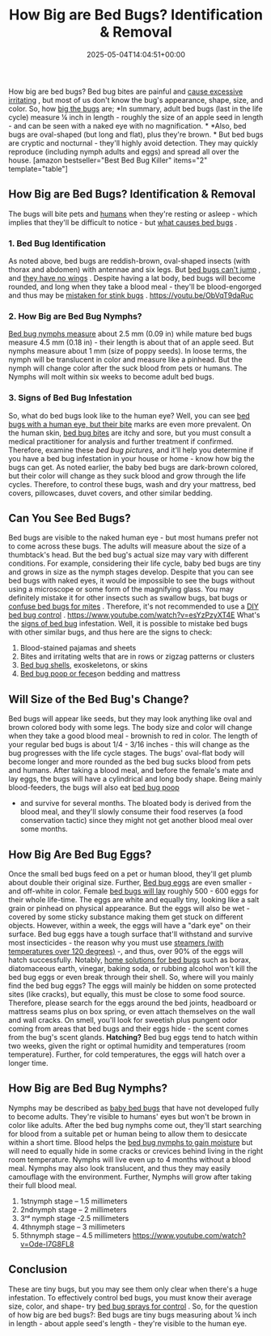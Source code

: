 ﻿---
layout: post
title: How Big are Bed Bugs? Identification & Removal
date: '2025-05-04T14:04:51+00:00'
categories:
- Bed Bugs
- Guide
tags: []
slug: /how-big-are-bed-bugs/
lastmod: 2025-05-07T12:21:27+03:00
---

How big are bed bugs? Bed bug bites are painful and
[cause excessive irritating](https://pestpolicy.com/how-long-do-bed-bug-bites-last/)
, but most of us don't know the bug's appearance, shape, size, and color.
So, how
[big the bugs](https://www.epa.gov/bedbugs/bed-bugs-appearance-and-life-cycle)
are;
*In summary, adult bed bugs (last in the life cycle) measure ¼ inch in length - roughly the size of an apple seed in length - and can be seen with a naked eye with no magnification. *
*Also, bed bugs are oval-shaped (but long and flat), plus they're brown. *
But bed bugs are cryptic and nocturnal - they'll highly avoid detection. They may quickly reproduce (including nymph adults and eggs) and spread all over the house.
[amazon bestseller="Best Bed Bug Killer" items="2" template="table"]
## How Big are Bed Bugs? Identification & Removal
The bugs will bite pets and
[humans](https://pestpolicy.com/pictures-of-bed-bug-bites/)
when they're resting or asleep - which implies that they'll be difficult to notice - but
[what causes bed bugs](https://pestpolicy.com/what-causes-bed-bugs/)
.
### 1. Bed Bug Identification
As noted above, bed bugs are reddish-brown, oval-shaped insects (with thorax and abdomen) with antennae and six legs. But
[bed bugs can't jump](https://pestpolicy.com/do-bed-bugs-jump/)
, and
[they have no wings](https://pestpolicy.com/do-bed-bugs-have-wings/)
.
Despite having a lat body, bed bugs will become rounded, and long when they take a blood meal - they'll be blood-engorged and thus may be
[mistaken for stink bugs](https://pestpolicy.com/stink-bugs-vs-bed-bugs/)
.
https://youtu.be/ObVqT9daRuc
### 2. How Big are Bed Bug Nymphs?
[Bed bug nymphs measure](https://pestpolicy.com/dead-bed-bugs/)
about 2.5 mm (0.09 in) while mature bed bugs measure 4.5 mm (0.18 in) - their length is about that of an apple seed. But nymphs measure about 1 mm (size of poppy seeds).
In loose terms, the nymph will be translucent in color and measure like a pinhead. But the nymph will change color after the suck blood from pets or humans. The Nymphs will molt within six weeks to become adult bed bugs.
### 3. Signs of Bed Bug Infestation
So, what do bed bugs look like to the human eye? Well, you can see
[bed bugs with a human eye, but their bite](https://pestpolicy.com/can-bed-bugs-bite-through-clothing/)
marks are even more prevalent.
On the human skin,
[bed bug bites](https://pestpolicy.com/flea-bites-vs-bed-bug-bites/)
are itchy and sore, but you must consult a medical practitioner for analysis and further treatment if confirmed.
Therefore, examine these
*bed bug pictures,*
and it'll help you determine if you have a bed bug infestation in your house or home - know how big the bugs can get.
As noted earlier, the baby bed bugs are dark-brown colored, but their color will change as they suck blood and grow through the life cycles.
Therefore, to control these bugs, wash and dry your mattress, bed covers, pillowcases, duvet covers, and other similar bedding.
## Can You See Bed Bugs?
Bed bugs are visible to the naked human eye - but most humans prefer not to come across these bugs. The adults will measure about the size of a thumbtack's head.
But the bed bug's actual size may vary with different conditions. For example, considering their life cycle, baby bed bugs are tiny and grows in size as the nymph stages develop.
Despite that you can see bed bugs with naked eyes, it would be impossible to see the bugs without using a microscope or some form of the magnifying glass.
You may definitely mistake it for other insects such as swallow bugs, bat bugs or
[confuse bed bugs for mites](https://pestpolicy.com/bed-bugs-vs-mites/)
. Therefore, it's not recommended to use a
[DIY bed bug control](https://pestpolicy.com/can-bed-bugs-live-in-carpet/)
.
https://www.youtube.com/watch?v=esYzPzyXT4E
What's the
[signs of bed bug](https://pestpolicy.com/can-bed-bugs-live-in-your-skin/)
infestation. Well, it is possible to mistake bed bugs with other similar bugs, and thus here are the signs to check:
1. Blood-stained pajamas and sheets
2. Bites and irritating welts that are in rows or zigzag patterns or clusters
3. [Bed bug shells](https://pestpolicy.com/are-bed-bug-eggs-hard-or-soft/), exoskeletons, or skins
4. [Bed bug poop or feces](https://pestpolicy.com/what-does-bed-bug-poop-look-like/)on bedding and mattress
## Will Size of the Bed Bug's Change?
Bed bugs will appear like seeds, but they may look anything like oval and brown colored body with some legs. The body size and color will change when they take a good blood meal - brownish to red in color.
The length of your regular bed bugs is about 1/4 - 3/16 inches - this will change as the bug progresses with the life cycle stages. The bugs' oval-flat body will become longer and more rounded as the bed bug sucks blood from pets and humans.
After taking a blood meal, and before the female's mate and lay eggs, the bugs will have a cylindrical and long body shape. Being mainly blood-feeders, the bugs will also eat
[bed bug poop](https://pestpolicy.com/what-does-bed-bug-poop-look-like/)
- and survive for several months.
The bloated body is derived from the blood meal, and they'll slowly consume their food reserves (a food conservation tactic) since they might not get another blood meal over some months.
## How Big Are Bed Bug Eggs?
Once the small bed bugs feed on a pet or human blood, they'll get plumb about double their original size. Further,
[Bed bug eggs](https://pestpolicy.com/bed-bug-eggs/)
are even smaller - and off-white in color.
Female
[bed bugs will lay](https://pestpolicy.com/how-to-kill-bed-bug-eggs/)
roughly 500 - 600 eggs for their whole life-time. The eggs are white and equally tiny, looking like a salt grain or pinhead on physical appearance.
But the eggs will also be wet - covered by some sticky substance making them get stuck on different objects. However, within a week, the eggs will have a "dark eye" on their surface.
Bed bug eggs have a tough surface that'll withstand and survive most insecticides - the reason why you must use
[steamers (with temperatures over 120 degrees)](https://pestpolicy.com/best-bed-bug-steamer/)
-, and thus, over 90% of the eggs will hatch successfully.
Notably,
[home solutions for bed bugs](https://pestpolicy.com/home-remedies-for-bed-bugs/)
such as borax, diatomaceous earth, vinegar, baking soda, or rubbing alcohol won't kill the bed bug eggs or even break through their shell.
So, where will you mainly find the bed bug eggs? The eggs will mainly be hidden on some protected sites (like cracks), but equally, this must be close to some food source.
Therefore, please search for the eggs around the bed joints, headboard or mattress seams plus on box spring, or even attach themselves on the wall and wall cracks.
On smell, you'll look for sweetish plus pungent odor coming from areas that bed bugs and their eggs hide - the scent comes from the bug's scent glands.
**Hatching?**
Bed bug eggs tend to hatch within two weeks, given the right or optimal humidity and temperatures (room temperature). Further, for cold temperatures, the eggs will hatch over a longer time.
## How Big are Bed Bug Nymphs?
Nymphs may be described as
[baby bed bugs](https://pestpolicy.com/baby-bed-bugs/)
that have not developed fully to become adults. They're visible to humans' eyes but won't be brown in color like adults.
After the bed bug nymphs come out, they'll start searching for blood from a suitable pet or human being to allow them to desiccate within a short time.
Blood helps the
[bed bug nymphs to gain moisture](https://pestpolicy.com/bedlam-plus-bed-bug-spray-review/)
but will need to equally hide in some cracks or crevices behind living in the right room temperature. Nymphs will live even up to 4 months without a blood meal.
Nymphs may also look translucent, and thus they may easily camouflage with the environment. Further, Nymphs will grow after taking their full blood meal.
1. 1stnymph stage – 1.5 millimeters
2. 2ndnymph stage – 2 millimeters
3. 3ʳᵈ nymph stage -2.5 millimeters
4. 4thnymph stage – 3 millimeters
5. 5thnymph stage – 4.5 millimeters
https://www.youtube.com/watch?v=Ode-l7G8FL8
## Conclusion
These are tiny bugs, but you may see them only clear when there's a huge infestation. To effectively control bed bugs, you must know their average size, color, and shape- try
[bed bug sprays for control](https://pestpolicy.com/best-bed-bug-spray/)
.
So, for the question of how big are bed bugs?: Bed bugs are tiny bugs measuring about ¼ inch in length - about apple seed's length - they're visible to the human eye.